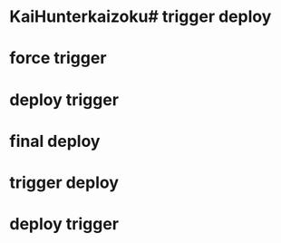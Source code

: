 # KaiHunterkaizoku# trigger deploy
# force trigger
# deploy trigger
# final deploy
# trigger deploy
# deploy trigger
